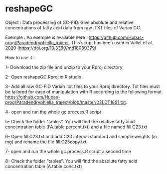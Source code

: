 # reshapeGC

Object : Data processing of GC-FID. Give absolute and relative concentrations of fatty acid data from raw .TXT files of Varian GC.

Exemple : An exemple is available here : https://github.com/Hubas-prog/Paradendryphiella_traject. This script has been used in Vallet et al. 2020 (https://doi.org/10.3390/md18080379)

How to use it :

1- Download the zip file and unzip to your Rproj directory

2- Open reshapeGC.Rproj in R studio

3- Add all raw GC-FID Varian .txt files to your Rproj directory. Txt files must be tailored for ease of manipulation with R according to the following format https://github.com/Hubas-prog/Paradendryphiella_traject/blob/master/02LDT18S1.txt.

4- open and run the whole gc.process.R script

5- Check the folder "tables". You will find the relative fatty acid concentration table (FA.table.percent.txt) and a file named fill.C23.txt

6- Open fill.C23.txt and add C23 internal standard and sample weights (in mg) and rename the file fill.C23copy.txt

7- open and run the whole gc.process.R script a second time

8- Check the folder "tables". You will find the absolute fatty acid concentration table (A.table.conc.txt)
